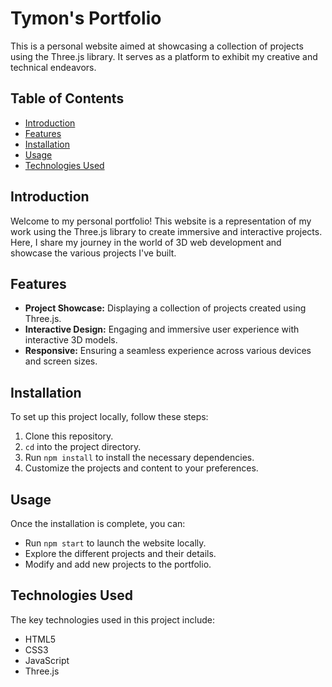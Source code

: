 # Tymon's Portfolio

This is a personal website aimed at showcasing a collection of projects using the Three.js library. It serves as a platform to exhibit my creative and technical endeavors.

## Table of Contents

- [Introduction](#introduction)
- [Features](#features)
- [Installation](#installation)
- [Usage](#usage)
- [Technologies Used](#technologies-used)

## Introduction

Welcome to my personal portfolio! This website is a representation of my work using the Three.js library to create immersive and interactive projects. Here, I share my journey in the world of 3D web development and showcase the various projects I've built.

## Features

- **Project Showcase:** Displaying a collection of projects created using Three.js.
- **Interactive Design:** Engaging and immersive user experience with interactive 3D models.
- **Responsive:** Ensuring a seamless experience across various devices and screen sizes.

## Installation

To set up this project locally, follow these steps:

1. Clone this repository.
2. `cd` into the project directory.
3. Run `npm install` to install the necessary dependencies.
4. Customize the projects and content to your preferences.

## Usage

Once the installation is complete, you can:

- Run `npm start` to launch the website locally.
- Explore the different projects and their details.
- Modify and add new projects to the portfolio.

## Technologies Used

The key technologies used in this project include:

- HTML5
- CSS3
- JavaScript
- Three.js
